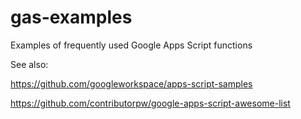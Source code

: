 # gas-examples
Examples of frequently used Google Apps Script functions

See also:

https://github.com/googleworkspace/apps-script-samples

https://github.com/contributorpw/google-apps-script-awesome-list
